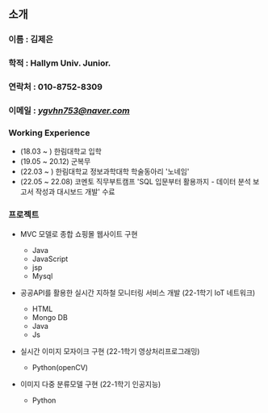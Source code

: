 ## 소개
### 이름 : 김제은
### 학적 : Hallym Univ. Junior.
### 연락처 : 010-8752-8309
### 이메일 : *ygvhn753@naver.com*

### Working Experience
 - (18.03 ~ ) 한림대학교 입학
 - (19.05 ~ 20.12) 군복무
 - (22.03 ~ ) 한림대학교 정보과학대학 학술동아리 '노네임'
 - (22.05 ~ 22.08) 코멘토 직무부트캠프 'SQL 입문부터 활용까지 - 데이터 분석 보고서 작성과 대시보드 개발' 수료

### 프로젝트
 - MVC 모델로 종합 쇼핑몰 웹사이트 구현
    - Java
    - JavaScript
    - jsp
    - Mysql 

 - 공공API를 활용한 실시간 지하철 모니터링 서비스 개발 (22-1학기 IoT 네트워크)
    - HTML
    - Mongo DB
    - Java
    - Js
 - 실시간 이미지 모자이크 구현 (22-1학기 영상처리프로그래밍)
    - Python(openCV)
 - 이미지 다중 분류모델 구현 (22-1학기 인공지능)
    - Python


